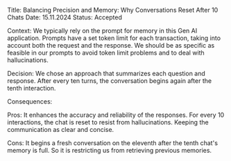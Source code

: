 Title: Balancing Precision and Memory: Why Conversations Reset After 10 Chats
Date: 15.11.2024
Status: Accepted

Context:
We typically rely on the prompt for memory in this Gen AI application. Prompts have a set token limit for each transaction, taking into account both the request and the response. We should be as specific as feasible in our prompts to avoid token limit problems and to deal with hallucinations.

Decision:
We chose an approach that summarizes each question and response. After every ten turns, the conversation begins again after the tenth interaction.

Consequences:

Pros:
It enhances the accuracy and reliability of the responses.
For every 10 interactions, the chat is reset to resist from hallucinations.
Keeping the communication as clear and concise.

Cons:
It begins a fresh conversation on the eleventh after the tenth chat's memory is full. So it is restricting us from retrieving previous memories.
